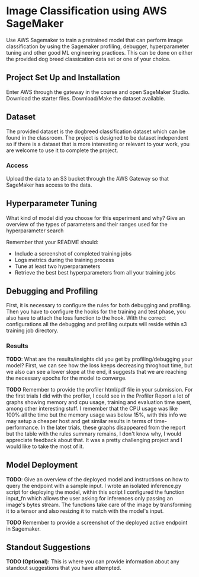 # Image Classification using AWS SageMaker

Use AWS Sagemaker to train a pretrained model that can perform image classification by using the Sagemaker profiling, debugger, hyperparameter tuning and other good ML engineering practices. This can be done on either the provided dog breed classication data set or one of your choice.

## Project Set Up and Installation
Enter AWS through the gateway in the course and open SageMaker Studio. 
Download the starter files.
Download/Make the dataset available. 

## Dataset
The provided dataset is the dogbreed classification dataset which can be found in the classroom.
The project is designed to be dataset independent so if there is a dataset that is more interesting or relevant to your work, you are welcome to use it to complete the project.

### Access
Upload the data to an S3 bucket through the AWS Gateway so that SageMaker has access to the data. 

## Hyperparameter Tuning
What kind of model did you choose for this experiment and why? Give an overview of the types of parameters and their ranges used for the hyperparameter search

Remember that your README should:
- Include a screenshot of completed training jobs
- Logs metrics during the training process
- Tune at least two hyperparameters
- Retrieve the best best hyperparameters from all your training jobs

## Debugging and Profiling
First, it is necessary to configure the rules for both debugging and profiling. Then you have to configure the hooks for the training and test phase, you also have to attach the loss function to the hook. With the correct configurations all the debugging and profiling outputs will reside within s3 training job directory.

### Results
**TODO**: What are the results/insights did you get by profiling/debugging your model?
First, we can see how the loss keeps decreasing throghout time, but we also can see a lower slope at the end, it suggests that we are reaching the necessary epochs for the model to converge.

**TODO** Remember to provide the profiler html/pdf file in your submission.
For the first trials I did with the profiler, I could see in the Profiler Report a lot of graphs showing memory and cpu usage, training and evaluation time spent, among other interesting stuff. I remember that the CPU usage was like 100% all the time but the memory usage was below 15%, with this info we may setup a cheaper host and get similar results in terms of time-performance. In the later trials, these graphs disappeared from the report but the table with the rules summary remains, I don't know why, I would appreciate feedback about that. It was a pretty challenging project and I would like to take the most of it.


## Model Deployment
**TODO**: Give an overview of the deployed model and instructions on how to query the endpoint with a sample input.
I wrote an isolated inference.py script for deploying the model, within this script I configured the function input_fn which allows the user asking for inferences only passing an image's bytes stream. The functions take care of the image by transforming it to a tensor and also resizing it to match with the model's input.

**TODO** Remember to provide a screenshot of the deployed active endpoint in Sagemaker.


## Standout Suggestions
**TODO (Optional):** This is where you can provide information about any standout suggestions that you have attempted.
